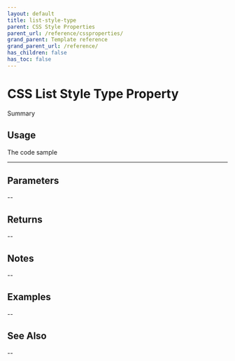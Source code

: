 ```yaml
---
layout: default
title: list-style-type
parent: CSS Style Properties
parent_url: /reference/cssproperties/
grand_parent: Template reference
grand_parent_url: /reference/
has_children: false
has_toc: false
---
```


# CSS List Style Type Property

Summary

## Usage

 The code sample

---

## Parameters

--

## Returns 

--

## Notes


-- 

## Examples


--


## See Also


--

